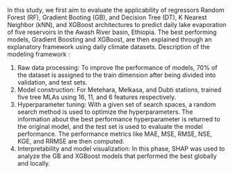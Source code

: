 In this study, we first aim to evaluate the applicability of regressors Random Forest (RF), Gradient Booting (GB), and Decision Tree (DT), K Nearest Neighbor (kNN), and XGBoost architectures to predict daily lake evaporation of five reservoirs in the Awash River basin, Ethiopia. The best performing models, Gradient Boosting and XGBoost, are then explained through an explanatory framework using daily climate datasets. 
Description of the modeling framework :
1.	Raw data processing: To improve the performance of models, 70% of the dataset is assigned to the train dimension after being divided into validation, and test sets.
2.	Model construction: For Metehara, Melkasa, and Dubti stations, trained five tree MLAs using 16, 11, and 6 features respectively.
3.	Hyperparameter tuning: With a given set of search spaces, a random search method is used to optimize the hyperparameters. The information about the best performance hyperparameter is returned to the original model, and the test set is used to evaluate the model performance. The performance metrics like MAE, MSE, RMSE, NSE, KGE, and RRMSE are then computed.
4.	Interpretability and model visualization: In this phase, SHAP was used to analyze the GB and XGBoost models that performed the best globally and locally.

